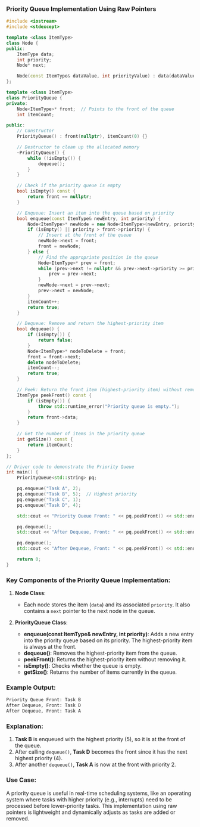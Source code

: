 ### Priority Queue Implementation Using Raw Pointers

```cpp
#include <iostream>
#include <stdexcept>

template <class ItemType>
class Node {
public:
    ItemType data;
    int priority;
    Node* next;

    Node(const ItemType& dataValue, int priorityValue) : data(dataValue), priority(priorityValue), next(nullptr) {}
};

template <class ItemType>
class PriorityQueue {
private:
    Node<ItemType>* front;  // Points to the front of the queue
    int itemCount;

public:
    // Constructor
    PriorityQueue() : front(nullptr), itemCount(0) {}

    // Destructor to clean up the allocated memory
    ~PriorityQueue() {
        while (!isEmpty()) {
            dequeue();
        }
    }

    // Check if the priority queue is empty
    bool isEmpty() const {
        return front == nullptr;
    }

    // Enqueue: Insert an item into the queue based on priority
    bool enqueue(const ItemType& newEntry, int priority) {
        Node<ItemType>* newNode = new Node<ItemType>(newEntry, priority);
        if (isEmpty() || priority > front->priority) {
            // Insert at the front of the queue
            newNode->next = front;
            front = newNode;
        } else {
            // Find the appropriate position in the queue
            Node<ItemType>* prev = front;
            while (prev->next != nullptr && prev->next->priority >= priority) {
                prev = prev->next;
            }
            newNode->next = prev->next;
            prev->next = newNode;
        }
        itemCount++;
        return true;
    }

    // Dequeue: Remove and return the highest-priority item
    bool dequeue() {
        if (isEmpty()) {
            return false;
        }
        Node<ItemType>* nodeToDelete = front;
        front = front->next;
        delete nodeToDelete;
        itemCount--;
        return true;
    }

    // Peek: Return the front item (highest-priority item) without removing it
    ItemType peekFront() const {
        if (isEmpty()) {
            throw std::runtime_error("Priority queue is empty.");
        }
        return front->data;
    }

    // Get the number of items in the priority queue
    int getSize() const {
        return itemCount;
    }
};

// Driver code to demonstrate the Priority Queue
int main() {
    PriorityQueue<std::string> pq;

    pq.enqueue("Task A", 2);
    pq.enqueue("Task B", 5);  // Highest priority
    pq.enqueue("Task C", 1);
    pq.enqueue("Task D", 4);

    std::cout << "Priority Queue Front: " << pq.peekFront() << std::endl;

    pq.dequeue();
    std::cout << "After Dequeue, Front: " << pq.peekFront() << std::endl;

    pq.dequeue();
    std::cout << "After Dequeue, Front: " << pq.peekFront() << std::endl;

    return 0;
}
```

### Key Components of the Priority Queue Implementation:

1. **Node Class**:
   - Each node stores the item (`data`) and its associated `priority`. It also contains a `next` pointer to the next node in the queue.

2. **PriorityQueue Class**:
   - **enqueue(const ItemType& newEntry, int priority)**: Adds a new entry into the priority queue based on its priority. The highest-priority item is always at the front.
   - **dequeue()**: Removes the highest-priority item from the queue.
   - **peekFront()**: Returns the highest-priority item without removing it.
   - **isEmpty()**: Checks whether the queue is empty.
   - **getSize()**: Returns the number of items currently in the queue.

### Example Output:
```bash
Priority Queue Front: Task B
After Dequeue, Front: Task D
After Dequeue, Front: Task A
```

### Explanation:
1. **Task B** is enqueued with the highest priority (5), so it is at the front of the queue.
2. After calling `dequeue()`, **Task D** becomes the front since it has the next highest priority (4).
3. After another `dequeue()`, **Task A** is now at the front with priority 2.

### Use Case:
A priority queue is useful in real-time scheduling systems, like an operating system where tasks with higher priority (e.g., interrupts) need to be processed before lower-priority tasks. This implementation using raw pointers is lightweight and dynamically adjusts as tasks are added or removed.